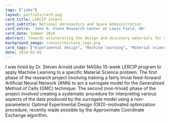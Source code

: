 ```yaml
---
tags: ["jobs"]
layout: partials/card.pug
card_title: LERCIP Intern
card_subtitle: National Aeronautics and Space Administration
card_extra: 'John H. Glenn Research Center at Lewis Field, OH'
card_date: Summer 2018
abstract: Towards accelerating the design and discovery materials for use in extreme environments
background_image: /resources/nasa_logo.png
card_tags: ["Experimental design", "Machine learning", "Material science"]
date: 2018-02-01
---
```


I was hired by Dr. Steven Arnold under NASAs 10-week LERCIP program to apply
Machine Learning to a specific Material Science problem. The first phase of
the research project involving training a fairly trivial feed-forward
Artificial Neural Network (ANN) to act a surrogate model for the Generalized
Method of Cells (GMC) technique. The second (non-trivial) phase of the project
involved creating a systematic procedure for interpreting various aspects of
the data produced by the surrogate model using a non-parameteric Optimal
Experimental Design (OED)-motivated optimization procedure, recently made
possible by the Approximate Coordinate Exchange algorithm.
